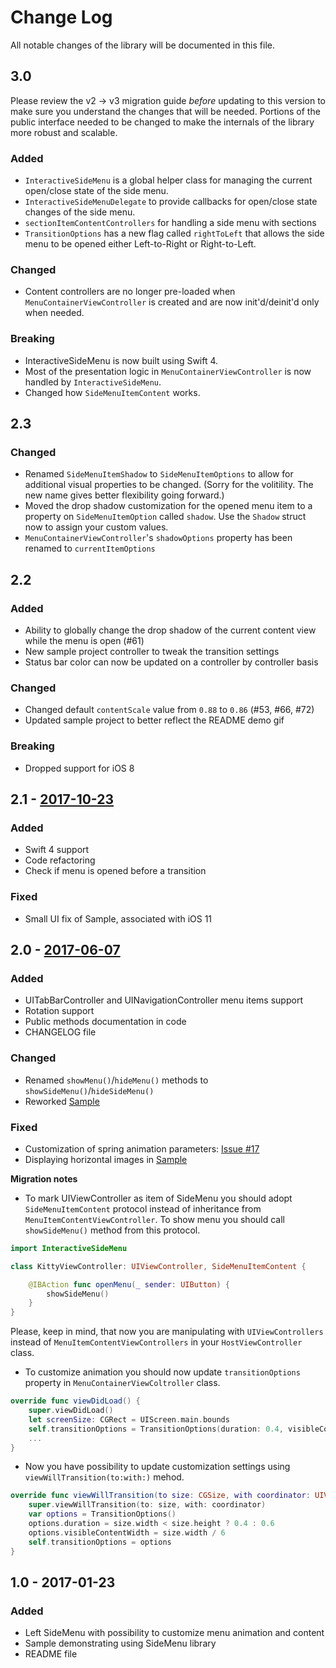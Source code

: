 # Change Log
All notable changes of the library will be documented in this file.

## 3.0
Please review the v2 -> v3 migration guide _before_ updating to this version to make sure you understand the changes that will be needed.  Portions of the public interface needed to be changed to make the internals of the library more robust and scalable.

### Added
- `InteractiveSideMenu` is a global helper class for managing the current open/close state of the side menu.
- `InteractiveSideMenuDelegate` to provide callbacks for open/close state changes of the side menu.
- `sectionItemContentControllers` for handling a side menu with sections
- `TransitionOptions` has a new flag called `rightToLeft` that allows the side menu to be opened either Left-to-Right or Right-to-Left.

### Changed
- Content controllers are no longer pre-loaded when `MenuContainerViewController` is created and are now init'd/deinit'd only when needed.

### Breaking
- InteractiveSideMenu is now built using Swift 4.
- Most of the presentation logic in `MenuContainerViewController` is now handled by `InteractiveSideMenu`.
- Changed how `SideMenuItemContent` works.

## 2.3
### Changed
- Renamed `SideMenuItemShadow` to `SideMenuItemOptions` to allow for additional visual properties to be changed. (Sorry for the volitility. The new name gives better flexibility going forward.)
- Moved the drop shadow customization for the opened menu item to a property on `SideMenuItemOption` called `shadow`.  Use the `Shadow` struct now to assign your custom values.
- `MenuContainerViewController`'s `shadowOptions` property has been renamed to `currentItemOptions`

## 2.2
### Added
- Ability to globally change the drop shadow of the current content view while the menu is open (#61)
- New sample project controller to tweak the transition settings
- Status bar color can now be updated on a controller by controller basis

### Changed
- Changed default `contentScale` value from `0.88` to `0.86` (#53, #66, #72)
- Updated sample project to better reflect the README demo gif

### Breaking
- Dropped support for iOS 8

## 2.1 - [2017-10-23]
### Added
- Swift 4 support
- Code refactoring
- Check if menu is opened before a transition

### Fixed
- Small UI fix of Sample, associated with iOS 11

## 2.0 - [2017-06-07]
### Added
- UITabBarController and UINavigationController menu items support
- Rotation support
- Public methods documentation in code
- CHANGELOG file

### Changed
- Renamed `showMenu()`/`hideMenu()` methods to `showSideMenu()`/`hideSideMenu()`
- Reworked [Sample](./Sample)

### Fixed
- Customization of spring animation parameters: [Issue #17]
- Displaying horizontal images in [Sample](./Sample)

**Migration notes**

- To mark UIViewController as item of SideMenu you should adopt `SideMenuItemContent` protocol instead of inheritance from `MenuItemContentViewController`.
To show menu you should call `showSideMenu()` method from this protocol.
```swift
import InteractiveSideMenu

class KittyViewController: UIViewController, SideMenuItemContent {

    @IBAction func openMenu(_ sender: UIButton) {
        showSideMenu()
    }
}
```
Please, keep in mind, that now you are manipulating with `UIViewControllers` instead of `MenuItemContentViewControllers` in your `HostViewController` class.

-  To customize animation you should now update ```transitionOptions``` property in ```MenuContainerViewColtroller``` class.
```swift
override func viewDidLoad() {
    super.viewDidLoad()
    let screenSize: CGRect = UIScreen.main.bounds
    self.transitionOptions = TransitionOptions(duration: 0.4, visibleContentWidth: screenSize.width / 6)
    ...
}
```

- Now you have possibility to update customization settings using ```viewWillTransition(to:with:)``` mehod.
```swift
override func viewWillTransition(to size: CGSize, with coordinator: UIViewControllerTransitionCoordinator) {
    super.viewWillTransition(to: size, with: coordinator)
    var options = TransitionOptions()
    options.duration = size.width < size.height ? 0.4 : 0.6
    options.visibleContentWidth = size.width / 6
    self.transitionOptions = options
}
```

## 1.0 - 2017-01-23
### Added
- Left SideMenu with possibility to customize menu animation and content    
- Sample demonstrating using SideMenu library
- README file

[2017-10-23]: https://github.com/handsomecode/InteractiveSideMenu/compare/2.0...2.1
[2017-06-07]: https://github.com/handsomecode/InteractiveSideMenu/compare/1.0...2.0
[Issue #17]: https://github.com/handsomecode/InteractiveSideMenu/issues/17
